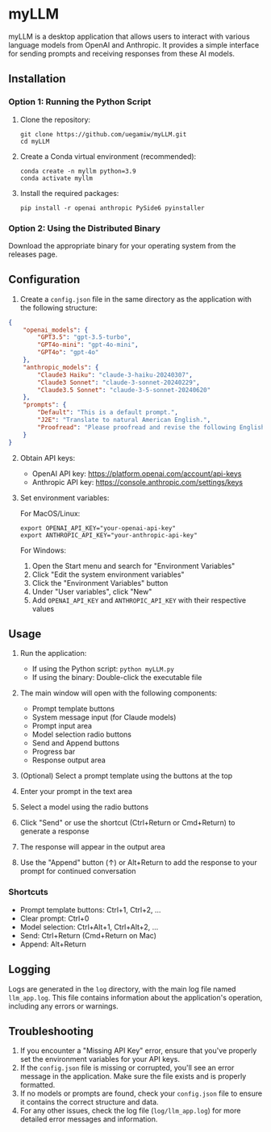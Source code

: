 # myLLM

myLLM is a desktop application that allows users to interact with various language models from OpenAI and Anthropic. It provides a simple interface for sending prompts and receiving responses from these AI models.

## Installation

### Option 1: Running the Python Script

1. Clone the repository:
   ```
   git clone https://github.com/uegamiw/myLLM.git
   cd myLLM
   ```

2. Create a Conda virtual environment (recommended):
   ```
   conda create -n myllm python=3.9
   conda activate myllm
   ```

3. Install the required packages:
   ```
   pip install -r openai anthropic PySide6 pyinstaller
   ```

### Option 2: Using the Distributed Binary

Download the appropriate binary for your operating system from the releases page.

## Configuration

1. Create a `config.json` file in the same directory as the application with the following structure:

```json
{
    "openai_models": {
        "GPT3.5": "gpt-3.5-turbo",
        "GPT4o-mini": "gpt-4o-mini",
        "GPT4o": "gpt-4o"
    },
    "anthropic_models": {
        "Claude3 Haiku": "claude-3-haiku-20240307",
        "Claude3 Sonnet": "claude-3-sonnet-20240229",
        "Claude3.5 Sonnet": "claude-3-5-sonnet-20240620"
    },
    "prompts": {
        "Default": "This is a default prompt.",
        "J2E": "Translate to natural American English.",
        "Proofread": "Please proofread and revise the following English text to make it sound more natural. Additionally, at the end, explain any grammatical errors or areas for improvement"
    }
}
```

2. Obtain API keys:
   - OpenAI API key: https://platform.openai.com/account/api-keys
   - Anthropic API key: https://console.anthropic.com/settings/keys

3. Set environment variables:

   For MacOS/Linux:
   ```
   export OPENAI_API_KEY="your-openai-api-key"
   export ANTHROPIC_API_KEY="your-anthropic-api-key"
   ```

   For Windows:
   1. Open the Start menu and search for "Environment Variables"
   2. Click "Edit the system environment variables"
   3. Click the "Environment Variables" button
   4. Under "User variables", click "New"
   5. Add `OPENAI_API_KEY` and `ANTHROPIC_API_KEY` with their respective values

## Usage

1. Run the application:
   - If using the Python script: `python myLLM.py`
   - If using the binary: Double-click the executable file

2. The main window will open with the following components:
   - Prompt template buttons
   - System message input (for Claude models)
   - Prompt input area
   - Model selection radio buttons
   - Send and Append buttons
   - Progress bar
   - Response output area

3. (Optional) Select a prompt template using the buttons at the top
4. Enter your prompt in the text area
5. Select a model using the radio buttons
6. Click "Send" or use the shortcut (Ctrl+Return or Cmd+Return) to generate a response
7. The response will appear in the output area
8. Use the "Append" button (↑) or Alt+Return to add the response to your prompt for continued conversation

### Shortcuts

- Prompt template buttons: Ctrl+1, Ctrl+2, ...
- Clear prompt: Ctrl+0
- Model selection: Ctrl+Alt+1, Ctrl+Alt+2, ...
- Send: Ctrl+Return (Cmd+Return on Mac)
- Append: Alt+Return

## Logging

Logs are generated in the `log` directory, with the main log file named `llm_app.log`. This file contains information about the application's operation, including any errors or warnings.

## Troubleshooting

1. If you encounter a "Missing API Key" error, ensure that you've properly set the environment variables for your API keys.
2. If the `config.json` file is missing or corrupted, you'll see an error message in the application. Make sure the file exists and is properly formatted.
3. If no models or prompts are found, check your `config.json` file to ensure it contains the correct structure and data.
4. For any other issues, check the log file (`log/llm_app.log`) for more detailed error messages and information.